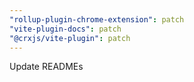 ```yaml
---
"rollup-plugin-chrome-extension": patch
"vite-plugin-docs": patch
"@crxjs/vite-plugin": patch
---
```


Update READMEs
